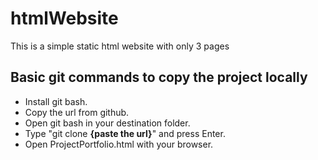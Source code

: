 # htmlWebsite

This is a simple static html website with only 3 pages

## Basic git commands to copy the project locally

- Install git bash.
- Copy the url from github.
- Open git bash in your destination folder.
- Type "git clone **{paste the url}**" and press Enter.
- Open ProjectPortfolio.html with your browser.
